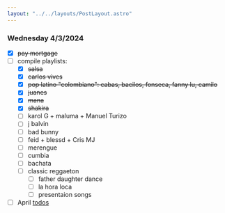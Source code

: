 ```yaml
---
layout: "../../layouts/PostLayout.astro"
---
```


### Wednesday 4/3/2024

- [x] ~~pay mortgage~~
- [ ] compile playlists: 
    - [x] ~~salsa~~
    - [x] ~~carlos vives~~
    - [x] ~~pop latino "colombiano": cabas, bacilos, fonseca, fanny lu, camilo~~
    - [x] ~~juanes~~
    - [x] ~~mana~~
    - [x] ~~shakira~~
    - [ ] karol G + maluma + Manuel Turizo
    - [ ] j balvin
    - [ ] bad bunny
    - [ ] feid + blessd + Cris MJ
    - [ ] merengue
    - [ ] cumbia
    - [ ] bachata
    - [ ] classic reggaeton
        - [ ] father daughter dance
        - [ ] la hora loca
        - [ ] presentaion songs
- [ ] April [todos](/posts/april)
